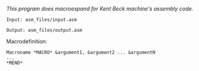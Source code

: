 *This program does macroexpand for Kent Beck machine's assembly code.*

`Input: asm_files/input.asm`

`Output: asm_files/output.asm`

Macrodefinition:
```
Macroname *MACRO* &argument1, &argument2 ... &argumentN
...
*MEND*
```
